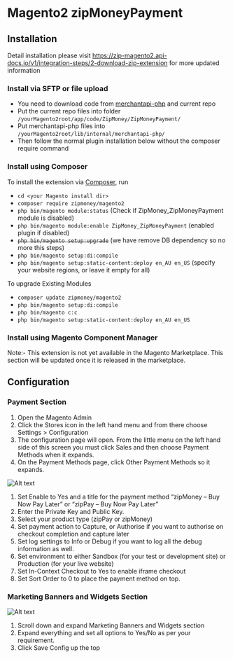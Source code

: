 # Magento2 zipMoneyPayment

## Installation

Detail installation please visit <https://zip-magento2.api-docs.io/v1/integration-steps/2-download-zip-extension> for more updated information

### Install via SFTP or file upload

- You need to download code from [merchantapi-php](https://github.com/zipMoney/merchantapi-php) and current repo
- Put the current repo files into folder `/yourMagento2root/app/code/ZipMoney/ZipMoneyPayment/`
- Put merchantapi-php files into `/yourMagento2root/lib/internal/merchantapi-php/`
- Then follow the normal plugin installation below without the composer require command

### Install using Composer

To install the extension via [Composer](http://getcomposer.org/), run

- `cd <your Magento install dir>`
- `composer require zipmoney/magento2`
- `php bin/magento module:status` (Check if ZipMoney_ZipMoneyPayment module is disabled)
- `php bin/magento module:enable ZipMoney_ZipMoneyPayment` (enabled plugin if disabled)
- ~~`php bin/magento setup:upgrade`~~ (we have remove DB dependency so no more this steps)
- `php bin/magento setup:di:compile`
- `php bin/magento setup:static-content:deploy en_AU en_US` (specify your website regions, or leave it empty for all)

To upgrade Existing Modules

- `composer update zipmoney/magento2`
- `php bin/magento setup:di:compile`
- `php bin/magento c:c`
- `php bin/magento setup:static-content:deploy en_AU en_US`

### Install using Magento Component Manager

Note:- This extension is not yet available in the Magento Marketplace. This section will be updated once it is released in the marketplace.

## Configuration

### Payment Section

1. Open the Magento Admin
2. Click    the Stores  icon    in  the left    hand menu   and from    there   choose  Settings    >   Configuration
3. The  configuration   page    will    open.   From  the little  menu    on  the left    hand    side    of  this    screen  you must    click   Sales  and then
choose  Payment Methods when    it  expands.
4. On   the Payment Methods page,   click   Other   Payment Methods so  it  expands.

![Alt text](https://static.zipmoney.com.au/github-images/payment-section.png "Payment Section")

1. Set Enable  to  Yes and a   title   for the payment method  “zipMoney   – Buy   Now Pay Later”  or  “zipPay – Buy   Now Pay Later”
2. Enter the   Private Key and Public  Key.
3. Select   your    product type    (zipPay or  zipMoney)
4. Set  payment action  to  Capture, or  Authorise   if  you want    to  authorise   on  checkout    completion  and capture later
5. Set  log settings    to  Info or Debug if you want to log all the debug information as well.
6. Set  environment to  either  Sandbox (for    your    test    or  development site)   or  Production  (for    your    live    website)
7. Set  In-Context  Checkout    to  Yes to enable iframe checkout
8. Set  Sort    Order   to  0 to place the payment method on top.

### Marketing Banners and Widgets Section

![Alt text](https://static.zipmoney.com.au/github-images/marketing-section.png "Markting Banners and Widgets Section")

1. Scroll down  and expand  Marketing   Banners and Widgets section
2. Expand   everything  and set all options to Yes/No as per your requirement.
3. Click    Save    Config  up  the top